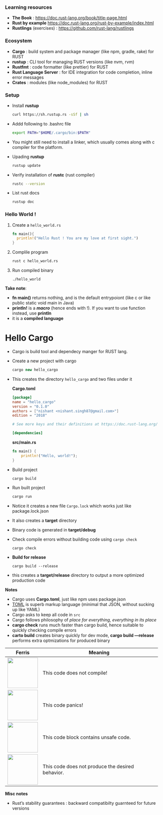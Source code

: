 ### Learning resources

- **The Book** : https://doc.rust-lang.org/book/title-page.html
- **Rust by example** https://doc.rust-lang.org/rust-by-example/index.html
- **Rustlings** (exercises) : https://github.com/rust-lang/rustlings



### Ecosystem

- **Cargo** : build system and package manager (like npm, gradle, rake) for RUST
- **rustup** : CLI tool for managing RUST versions (like nvm, rvm)
- **Rustfmt** : code formatter (like prettier) for RUST
- **Rust Language Server** : for IDE integration for code completion, inline error messages
- **Crates** : modules (like node_modules) for RUST



### Setup

- Install **rustup**

  ```sh
  curl https://sh.rustup.rs -sSf | sh
  ```

- Addd following to .bashrc file

  ```bash
  export PATH="$HOME/.cargo/bin:$PATH"
  ```

- You might still need to install a linker, which usually comes along with c compiler for the platform.

- Upading **rustup**

  ```bash
  rustup update	
  ```

- Verify installation of **rustc** (rust compiler)

  ```bash
  rustc --version	
  ```

- List rust docs

  ```bash
  rustup doc			
  ```

  

### Hello World !

1. Create a `hello_world.rs`

   ```rust
   fn main(){
     println!("Hello Rust ! You are my love at first sight.")
   }
   ```

2. Complile program

   ```bash
   rust c hello_world.rs
   ```

3. Run compiled binary

   ```
   ./hello_world
   ```

**Take note**: 

- **fn main()** returns nothing, and is the default entrypoiont (like c or like public static void main in Java)
- **println!** is a ***macro*** (hence ends with !). If you want to use function instead, use **println**
- it is a **compiled language**





# Hello Cargo

- Cargo is build tool and dependecy manger for RUST lang.

- Create a new project with cargo

  ```java
  cargo new hello_cargo
  ```

- This creates the directory `hello_cargo` and two files under it

  **Cargo.toml**

  ```toml
  [package]
  name = "hello_cargo"
  version = "0.1.0"
  authors = ["nishant <nishant.singh87@gmail.com>"]
  edition = "2018"
  
  # See more keys and their definitions at https://doc.rust-lang.org/cargo/reference/manifest.html
  
  [dependencies]
  ```

	**src/main.rs**
	
	```rust
	fn main() {
	    println!("Hello, world!");
	}
	```

- Build project

  ```
  cargo build
  ```

- Run built project

  ```bash
  cargo run
  ```

- Notice it creates a new file `Cargo.lock` which works just like package.lock.json 

- It also creates a **target** directory

- Binary code is generated in **target/debug**

- Check compile errors without building code using `cargo check`

  ```
  cargo check
  ```

- **Build for release**

  ```
  cargo build --release
  ```

- this creates a **target/release** directory to output a more optimized production code

**Notes**

- Cargo uses **Cargo.toml**, just like npm uses package.json
- [TOML](https://github.com/toml-lang/toml) is superb markup language (minimal that JSON, without sucking up like YAML)
- Cargo asks to keep all code in `src`
- Cargo follows philosophy of *place for everything, everything in its place*
- **cargo check** runs much faster than cargo build, hence suitable to quickly checking compile errors
- **carto build** creates binary quickly for dev mode, **cargo build —release** performs extra optmizations for produced binary



| Ferris                                                       | Meaning                                          |
| ------------------------------------------------------------ | ------------------------------------------------ |
| <img src="https://doc.rust-lang.org/book/img/ferris/does_not_compile.svg" style="width: 100px; display: block; overflow: hidden"> | This code does not compile!                      |
| <img src="https://doc.rust-lang.org/book/img/ferris/panics.svg" style="width: 100px; display: block; overflow: hidden"> | This code panics!                                |
| <img src="https://doc.rust-lang.org/book/img/ferris/unsafe.svg" style="width: 100px; display: block; overflow: hidden"> | This code block contains unsafe code.            |
| <img src="https://doc.rust-lang.org/book/img/ferris/not_desired_behavior.svg" style="width: 100px; display: block; overflow: hidden"> | This code does not produce the desired behavior. |





**Misc notes**

- Rust’s stability guarantees : backward compatibilty guarnteed for future versions